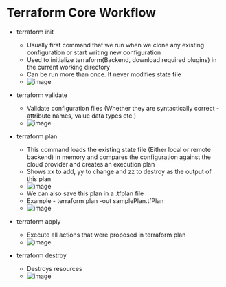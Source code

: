# Terraform Core Workflow
- terraform init
    - Usually first command that we run when we clone any existing configuration or start writing new configuration 
    - Used to initialize terraform(Backend, download required plugins) in the current working directory
    - Can be run more than once. It never modifies state file
    - ![image](https://github.com/niravmsoni/terraform-commands-cheatsheet/assets/6556021/c009dde9-45fd-4711-aaef-ca8a2e336912)

- terraform validate
    - Validate configuration files (Whether they are syntactically correct - attribute names, value data types etc.)
    - ![image](https://github.com/niravmsoni/terraform-commands-cheatsheet/assets/6556021/dc6f0257-3058-417a-b9af-56a0783eb653)

- terraform plan
    - This command loads the existing state file (Either local or remote backend) in memory and compares the configuration against the cloud provider and creates an execution plan
    - Shows xx to add, yy to change and zz to destroy as the output of this plan
    - ![image](https://github.com/niravmsoni/terraform-commands-cheatsheet/assets/6556021/03d20d73-df51-4d87-9789-981bdf9dc36f)
    - We can also save this plan in a .tfplan file
    - Example - terraform plan -out samplePlan.tfPlan
    - ![image](https://github.com/niravmsoni/terraform-commands-cheatsheet/assets/6556021/105381ac-5bb6-4011-8ff0-6d5cccf14e35)

- terraform apply
    - Execute all actions that were proposed in terraform plan
    - ![image](https://github.com/niravmsoni/terraform-commands-cheatsheet/assets/6556021/56db161e-21ce-4cad-86b9-f89628dcda73)

- terraform destroy
    - Destroys resources
    - ![image](https://github.com/niravmsoni/terraform-commands-cheatsheet/assets/6556021/b2f80a52-d978-4c75-b7c8-27ad113d1a33)

